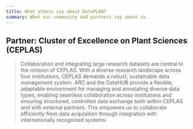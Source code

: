 ```yaml
---
title: What others say about DataPLANT
summary: What our community and partners say about us. 
---
```


## Partner: Cluster of Excellence on Plant Sciences (CEPLAS)

> Collaboration and integrating large research datasets are central to the mission of CEPLAS. With a diverse research landscape across four institutions, CEPLAS demands a robust, sustainable data management system. ARC and the DataHUB provide a flexible, adaptable environment for managing and annotating diverse data types, enabling seamless collaboration across institutions and ensuring structured, controlled data exchange both within CEPLAS and with external partners. This empowers us to collaborate efficiently from data acquisition through integration with internationally recognized systems.